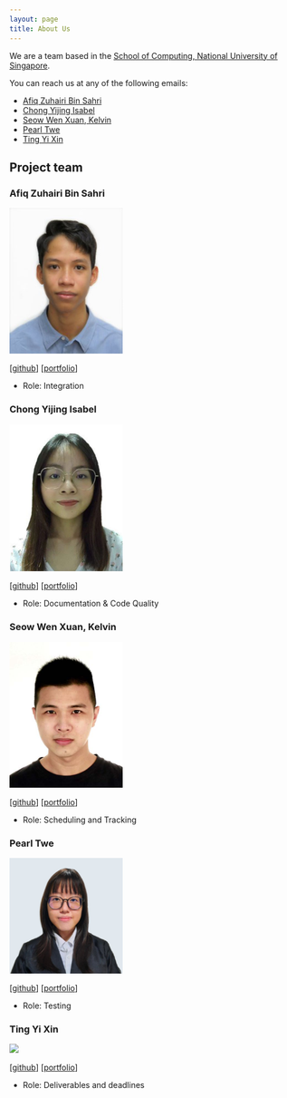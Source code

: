 ```yaml
---
layout: page
title: About Us
---
```


We are a team based in the [School of Computing, National University of Singapore](http://www.comp.nus.edu.sg).

You can reach us at any of the following emails:
* [Afiq Zuhairi Bin Sahri](mailto:afiqzuhairi@gmail.com)
* [Chong Yijing Isabel](mailto:isabelchong.cyji@gmail.com)
* [Seow Wen Xuan, Kelvin](mailto:s.wxk19@gmail.com)
* [Pearl Twe](mailto:e0773656@u.nus.edu.sg)
* [Ting Yi Xin](mailto:yxting1109@gmail.com)


## Project team

### Afiq Zuhairi Bin Sahri

<img src="images/afiqzu.png" width="200px">

[[github](https://github.com/afiqzu)]
[[portfolio](team/afiqzu.md)]

* Role: Integration

### Chong Yijing Isabel

<img src="images/isabelchong.png" width="200px">

[[github](http://github.com/IsabelChong)]
[[portfolio](team/isabelchong.md)]

* Role: Documentation & Code Quality

### Seow Wen Xuan, Kelvin

<img src="images/swxk19.png" width="200px">

[[github](http://github.com/swxk19)]
[[portfolio](team/swxk19.md)]

* Role: Scheduling and Tracking

### Pearl Twe

<img src="images/peaol.png" width="200px">

[[github](http://github.com/peaol)]
[[portfolio](team/peaol.md)]

* Role: Testing

### Ting Yi Xin

<img src="images/tyx021.png" width="200px">

[[github](http://github.com/tyx021)]
[[portfolio](team/tyx021.md)]

* Role: Deliverables and deadlines
